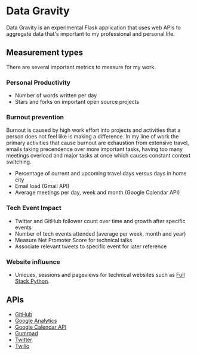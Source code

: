 # Data Gravity
Data Gravity is an experimental Flask application that uses web APIs to
aggregate data that's important to my professional and personal life.


## Measurement types
There are several important metrics to measure for my work. 

### Personal Productivity
* Number of words written per day
* Stars and forks on important open source projects

### Burnout prevention
Burnout is caused by high work effort into projects and activities that a
person does not feel like is making a difference. In my line of work the
primary activities that cause burnout are exhaustion from extensive travel,
emails taking precendence over more important tasks, having too many
meetings overload and major tasks at once which causes constant context 
switching.

* Percentage of current and upcoming travel days versus days in home city
* Email load (Gmail API)
* Average meetings per day, week and month (Google Calendar API)


### Tech Event Impact
* Twitter and GitHub follower count over time and growth after specific events
* Number of tech events attended (average per week, month and year)
* Measure Net Promoter Score for technical talks
* Associate relevant tweets to specific event for later reference

### Website influence
* Uniques, sessions and pageviews for technical websites such as 
  [Full Stack Python](http://www.fullstackpython.com/).


## APIs
* [GitHub](https://developer.github.com/v3/)
* [Google Analytics](https://developers.google.com/analytics/)
* [Google Calendar API](https://developers.google.com/google-apps/calendar/)
* [Gumroad](https://gumroad.com/api)
* [Twitter](https://dev.twitter.com/)
* [Twilio](https://www.twilio.com/)

